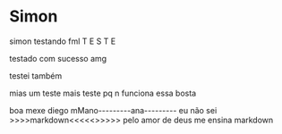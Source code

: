 # Simon

simon testando fml T E S T E

testado com sucesso amg

testei também

mias um teste
mais teste pq n funciona essa bosta


boa
mexe diego
mMano---------ana--------- eu não sei >>>>markdown<<<<<>>>>> pelo amor de deus me ensina markdown